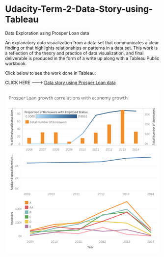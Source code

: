 # Udacity-Term-2-Data-Story-using-Tableau
Data Exploration using Prosper Loan data

An explanatory data visualization from a data set that communicates a clear finding or that highlights relationships or patterns in a data set. This work is a reflection of the theory and practice of data visualization, and final deliverable is produced in the form of a write up along with a Tableau Public workbook.

Click below to see the work done in Tableau:

CLICK HERE ---> [Data story using Prosper Loan data](https://public.tableau.com/profile/varsha.raj#!/vizhome/ProperLoanAnalysis/DataStoryFinal)

![Screenshot](Trends_years_version2.png)





